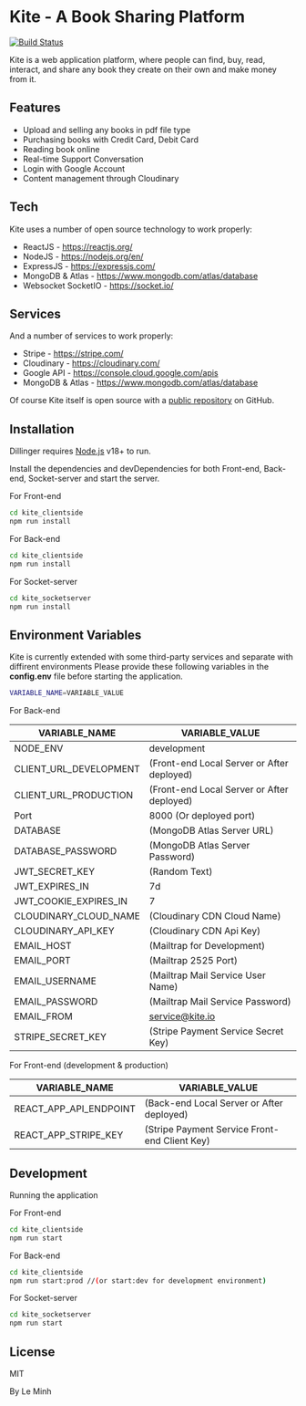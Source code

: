 # Kite - A Book Sharing Platform

[![Build Status](https://travis-ci.org/joemccann/dillinger.svg?branch=master)](https://travis-ci.org/joemccann/dillinger)

Kite is a web application platform, where people can find, buy, read, interact, and share any book they create on their own and make money from it.

## Features

- Upload and selling any books in pdf file type
- Purchasing books with Credit Card, Debit Card
- Reading book online
- Real-time Support Conversation
- Login with Google Account
- Content management through Cloudinary

## Tech

Kite uses a number of open source technology to work properly:

- ReactJS - https://reactjs.org/
- NodeJS - https://nodejs.org/en/
- ExpressJS - https://expressjs.com/
- MongoDB & Atlas - https://www.mongodb.com/atlas/database
- Websocket SocketIO - https://socket.io/

## Services

And a number of services to work properly:

- Stripe - https://stripe.com/
- Cloudinary - https://cloudinary.com/
- Google API - https://console.cloud.google.com/apis
- MongoDB & Atlas - https://www.mongodb.com/atlas/database

Of course Kite itself is open source with a [public repository](https://github.com/vanminhle/Kite_BookSharingPlatform) on GitHub.

## Installation

Dillinger requires [Node.js](https://nodejs.org/) v18+ to run.

Install the dependencies and devDependencies for both Front-end, Back-end,
Socket-server and start the server.

For Front-end

```sh
cd kite_clientside
npm run install
```

For Back-end

```sh
cd kite_clientside
npm run install
```

For Socket-server

```sh
cd kite_socketserver
npm run install
```

## Environment Variables

Kite is currently extended with some third-party services and separate with diffirent environments
Please provide these following variables in the **config.env** file before starting the application.

```sh
VARIABLE_NAME=VARIABLE_VALUE
```

For Back-end

| VARIABLE_NAME          | VARIABLE_VALUE                             |
| ---------------------- | ------------------------------------------ |
| NODE_ENV               | development                                |
| CLIENT_URL_DEVELOPMENT | (Front-end Local Server or After deployed) |
| CLIENT_URL_PRODUCTION  | (Front-end Local Server or After deployed) |
| Port                   | 8000 (Or deployed port)                    |
| DATABASE               | (MongoDB Atlas Server URL)                 |
| DATABASE_PASSWORD      | (MongoDB Atlas Server Password)            |
| JWT_SECRET_KEY         | (Random Text)                              |
| JWT_EXPIRES_IN         | 7d                                         |
| JWT_COOKIE_EXPIRES_IN  | 7                                          |
| CLOUDINARY_CLOUD_NAME  | (Cloudinary CDN Cloud Name)                |
| CLOUDINARY_API_KEY     | (Cloudinary CDN Api Key)                   |
| EMAIL_HOST             | (Mailtrap for Development)                 |
| EMAIL_PORT             | (Mailtrap 2525 Port)                       |
| EMAIL_USERNAME         | (Mailtrap Mail Service User Name)          |
| EMAIL_PASSWORD         | (Mailtrap Mail Service Password)           |
| EMAIL_FROM             | service@kite.io                            |
| STRIPE_SECRET_KEY      | (Stripe Payment Service Secret Key)        |

For Front-end (development & production)

| VARIABLE_NAME          | VARIABLE_VALUE                                |
| ---------------------- | --------------------------------------------- |
| REACT_APP_API_ENDPOINT | (Back-end Local Server or After deployed)     |
| REACT_APP_STRIPE_KEY   | (Stripe Payment Service Front-end Client Key) |

## Development

Running the application

For Front-end

```sh
cd kite_clientside
npm run start
```

For Back-end

```sh
cd kite_clientside
npm run start:prod //(or start:dev for development environment)
```

For Socket-server

```sh
cd kite_socketserver
npm run start
```

## License

MIT

By Le Minh

